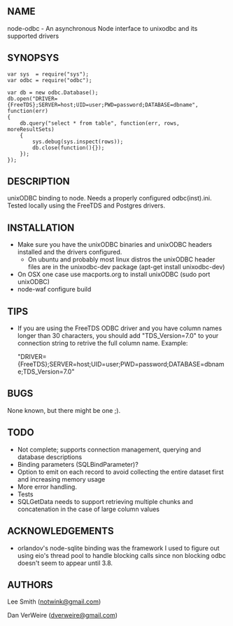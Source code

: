 NAME
----

node-odbc - An asynchronous Node interface to unixodbc and its supported drivers

SYNOPSYS
--------

	var sys  = require("sys");
	var odbc = require("odbc");

	var db = new odbc.Database();
	db.open("DRIVER={FreeTDS};SERVER=host;UID=user;PWD=password;DATABASE=dbname", function(err)
	{
		db.query("select * from table", function(err, rows, moreResultSets)
		{
			sys.debug(sys.inspect(rows));
			db.close(function(){});
		});
	});


DESCRIPTION
-----------

unixODBC binding to node. Needs a properly configured odbc(inst).ini.  Tested locally using the FreeTDS and Postgres drivers.


INSTALLATION
------------

- Make sure you have the unixODBC binaries and unixODBC headers installed and the drivers configured.
	- On ubuntu and probably most linux distros the unixODBC header files are in the unixodbc-dev package (apt-get install unixodbc-dev)
 - On OSX one case use macports.org to install unixODBC (sudo port unixODBC)
- node-waf configure build



TIPS
----

- If you are using the FreeTDS ODBC driver and you have column names longer than 30 characters, you should add "TDS_Version=7.0" to your connection string to retrive the full column name.
  Example: 

	"DRIVER={FreeTDS};SERVER=host;UID=user;PWD=password;DATABASE=dbname;TDS_Version=7.0"


BUGS
----

None known, but there might be one ;).


TODO
----

- Not complete; supports connection management, querying and database descriptions
- Binding parameters (SQLBindParameter)?
- Option to emit on each record to avoid collecting the entire dataset first and increasing memory usage
- More error handling.
- Tests
- SQLGetData needs to support retrieving multiple chunks and concatenation in the case of large	column values

ACKNOWLEDGEMENTS
----------------

- orlandov's node-sqlite binding was the framework I used to figure out using eio's thread pool to handle blocking calls since non blocking odbc doesn't seem to appear until 3.8.

AUTHORS
------

Lee Smith (notwink@gmail.com)

Dan VerWeire (dverweire@gmail.com)